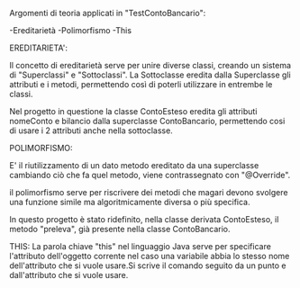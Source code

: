 Argomenti di teoria applicati in "TestContoBancario":

-Ereditarietà
-Polimorfismo
-This


EREDITARIETA':

Il concetto di ereditarietà serve per unire diverse classi, creando un sistema di "Superclassi" e "Sottoclassi".
La Sottoclasse eredita dalla Superclasse gli attributi e i metodi, permettendo così di poterli utilizzare in entrembe le classi.

Nel progetto in questione la classe ContoEsteso eredita gli attributi nomeConto e bilancio dalla superclasse ContoBancario, permettendo cosi di usare i 2 attributi anche nella sottoclasse.


POLIMORFISMO:

E' il riutilizzamento di un dato metodo ereditato da una superclasse cambiando ciò che fa quel metodo, viene contrassegnato con "@Override".

il polimorfismo serve per riscrivere dei metodi che magari devono svolgere una funzione simile ma algoritmicamente diversa o più specifica.

 In questo progetto è stato ridefinito, nella classe derivata ContoEsteso, il metodo "preleva", già presente nella classe ContoBancario.
 
 
 THIS:
La parola chiave "this" nel linguaggio Java serve per specificare l'attributo dell'oggetto corrente nel caso una variabile abbia lo stesso nome dell'attributo che si vuole usare.Si scrive il comando seguito da un punto e dall'attributo che si vuole usare.
